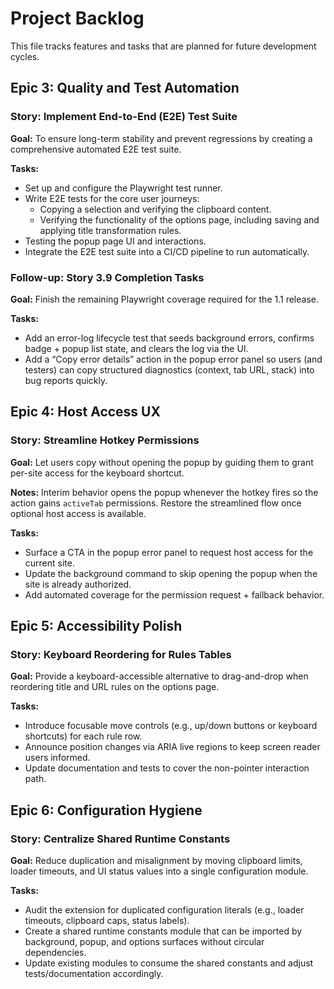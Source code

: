 # Project Backlog

This file tracks features and tasks that are planned for future development cycles.

## Epic 3: Quality and Test Automation

### Story: Implement End-to-End (E2E) Test Suite

**Goal:** To ensure long-term stability and prevent regressions by creating a comprehensive automated E2E test suite.

**Tasks:**

- Set up and configure the Playwright test runner.
- Write E2E tests for the core user journeys:
  - Copying a selection and verifying the clipboard content.
  - Verifying the functionality of the options page, including saving and applying title transformation rules.
- Testing the popup page UI and interactions.
- Integrate the E2E test suite into a CI/CD pipeline to run automatically.

### Follow-up: Story 3.9 Completion Tasks

**Goal:** Finish the remaining Playwright coverage required for the 1.1 release.

**Tasks:**

- Add an error-log lifecycle test that seeds background errors, confirms badge + popup list state, and clears the log via the UI.
- Add a “Copy error details” action in the popup error panel so users (and testers) can copy structured diagnostics (context, tab URL, stack) into bug reports quickly.

## Epic 4: Host Access UX

### Story: Streamline Hotkey Permissions

**Goal:** Let users copy without opening the popup by guiding them to grant per-site access for the keyboard shortcut.

**Notes:** Interim behavior opens the popup whenever the hotkey fires so the action gains `activeTab` permissions. Restore the streamlined flow once optional host access is available.

**Tasks:**

- Surface a CTA in the popup error panel to request host access for the current site.
- Update the background command to skip opening the popup when the site is already authorized.
- Add automated coverage for the permission request + fallback behavior.

## Epic 5: Accessibility Polish

### Story: Keyboard Reordering for Rules Tables

**Goal:** Provide a keyboard-accessible alternative to drag-and-drop when reordering title and URL rules on the options page.

**Tasks:**

- Introduce focusable move controls (e.g., up/down buttons or keyboard shortcuts) for each rule row.
- Announce position changes via ARIA live regions to keep screen reader users informed.
- Update documentation and tests to cover the non-pointer interaction path.

## Epic 6: Configuration Hygiene

### Story: Centralize Shared Runtime Constants

**Goal:** Reduce duplication and misalignment by moving clipboard limits, loader timeouts, and UI status values into a single configuration module.

**Tasks:**

- Audit the extension for duplicated configuration literals (e.g., loader timeouts, clipboard caps, status labels).
- Create a shared runtime constants module that can be imported by background, popup, and options surfaces without circular dependencies.
- Update existing modules to consume the shared constants and adjust tests/documentation accordingly.
